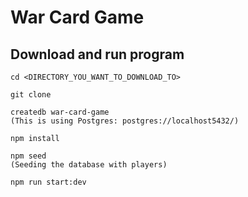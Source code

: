 # War Card Game

## Download and run program

```
cd <DIRECTORY_YOU_WANT_TO_DOWNLOAD_TO>

git clone

createdb war-card-game
(This is using Postgres: postgres://localhost5432/)

npm install

npm seed
(Seeding the database with players)

npm run start:dev
```
